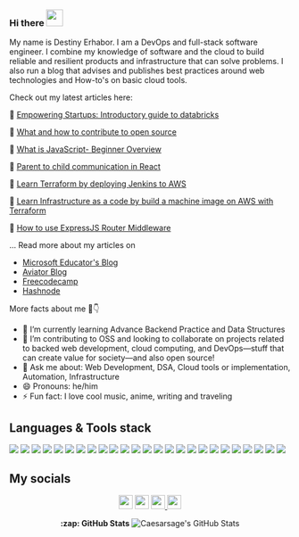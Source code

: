 ### Hi there <img src="https://raw.githubusercontent.com/MartinHeinz/MartinHeinz/master/wave.gif" width="30px">

<p> My name is Destiny Erhabor. I am a DevOps and full-stack software engineer. I combine my knowledge of software and the cloud to build reliable and resilient products and infrastructure that can solve problems. I also run a blog that advises and publishes best practices around web technologies and How-to's on basic cloud tools.
</>

Check out my latest articles here:

🎯 [Empowering Startups: Introductory guide to databricks](https://techcommunity.microsoft.com/t5/educator-developer-blog/empowering-startups-the-introductory-guide-to-databricks-for/ba-p/3934092?wt.mc_id=studentamb_24964)


🎯 [What and how to contribute to open source](https://www.freecodecamp.org/news/what-is-open-source-software/)

🎯 [What is JavaScript- Beginner Overview](https://caesarsage.hashnode.dev/what-is-javascript-a-beginner-overview)

🎯 [Parent to child communication in React](https://caesarsage.hashnode.dev/parent-to-child-communication-with-react-props)

🎯 [Learn Terraform by deploying Jenkins to AWS](https://freecodecamp.org/news/learn-terraform-by-deploying-jenkins-server-on-aws/)

🎯 [Learn Infrastructure as a code by  build a machine image on AWS with Terraform](https://freecodecamp.org/news/learn-instructure-as-a-code-by-building-custom-machine-image-in-aws/)

🎯 [How to use ExpressJS Router Middleware](https://caesarsage.hashnode.dev/how-to-use-expressjs-router-middleware)

... Read more about my articles on
- [Microsoft Educator's Blog](
https://techcommunity.microsoft.com/t5/user/viewprofilepage/user-id/1095113#profile)
- [Aviator Blog](https://www.aviator.co/blog/author/destinyerhabor/)
- [Freecodecamp](https://www.freecodecamp.org/news/author/caesarsage/)
- [Hashnode](https://caesarsage.hashnode.dev/)

More facts about me 🤗👇

- 🌱 I’m currently learning Advance Backend Practice and Data Structures 
- 👯 I’m contributing to OSS and looking to collaborate on projects related to backed web development, cloud computing, and DevOps—stuff that can create value for society—and also open source!
- 💬 Ask me about: Web Development, DSA, Cloud tools or implementation, Automation, Infrastructure 
- 😄 Pronouns: he/him
- ⚡ Fun fact: I love cool music, anime, writing and traveling 

## Languages & Tools stack
![](https://img.shields.io/badge/JavaScript-JS-informational?style=flat&logo=javascript&logoColor=white&color=2bbc8a)
![](https://img.shields.io/badge/Code-Python-informational?style=flat&logo=python&logoColor=white&color=2bbc8a)
![](https://img.shields.io/badge/Typescript-TS-informational?style=flat&logo=typescript&logoColor=white&color=2bbc8a)
![](https://img.shields.io/badge/Backend-NestJS-informational?style=flat&logo=Nestjs&logoColor=white&color=2bbc8a)
![](https://img.shields.io/badge/Backend-ExpressJS-informational?style=flat&logo=ExpressJs&logoColor=white&color=2bbc8a)
![](https://img.shields.io/badge/Backend-Flask-informational?style=flat&logo=flask&logoColor=white&color=2bbc8a)
![](https://img.shields.io/badge/Code-Python-informational?style=flat&logo=python&logoColor=white&color=2bbc8a)
![](https://img.shields.io/badge/Database-SQL-informational?style=flat&logo=sql&logoColor=white&color=2bbc8a)
![](https://img.shields.io/badge/Database-MongoDB/Mongoose-informational?style=flat&logo=mongodb&logoColor=white&color=2bbc8a)
![](https://img.shields.io/badge/Cloud-AWS-informational?style=flat&logo=amazon-aws&logoColor=white&color=2bbc8a)
![](https://img.shields.io/badge/Cloud-Azure-informational?style=flat&logo=azure&logoColor=white&color=2bbc8a)
![](https://img.shields.io/badge/VCS-Git-informational?style=flat&logo=git&logoColor=white&color=2bbc8a)
![](https://img.shields.io/badge/Hub-Github-informational?style=flat&logo=github&logoColor=white&color=2bbc8a)
![](https://img.shields.io/badge/OS-Linux-informational?style=flat&logo=linux&logoColor=white&color=2bbc8a)
![](https://img.shields.io/badge/Linux-Ubuntu-informational?style=flat&logo=ubuntu&logoColor=white&color=2bbc8a)
![](https://img.shields.io/badge/Shell-Bash-informational?style=flat&logo=gnu-bash&logoColor=white&color=2bbc8a)
![](https://img.shields.io/badge/IaC-CloudFormation-informational?style=flat&logo=Cloudformation&logoColor=white&color=2bbc8a)
![](https://img.shields.io/badge/CI/CD-Jenkins-informational?style=flat&logo=jenkins&logoColor=white&color=2bbc8a)
![](https://img.shields.io/badge/CI/CD-CircleCI-informational?style=flat&logo=circleci&logoColor=white&color=2bbc8a)
![](https://img.shields.io/badge/Configuration_Management-Ansible-informational?style=flat&logo=ansible&logoColor=white&color=2bbc8a)
![](https://img.shields.io/badge/Reverse_Proxy/Web_Server-Nginx-informational?style=flat&logo=nginx&logoColor=white&color=2bbc8a)
![](https://img.shields.io/badge/Monitoring-Prometheus-informational?style=flat&logo=prometheus&logoColor=white&color=2bbc8a)
![](https://img.shields.io/badge/Metric_Dashboard-Grafana-informational?style=flat&logo=grafana&logoColor=white&color=2bbc8a)
![](https://img.shields.io/badge/Container_Runtime-Docker-informational?style=flat&logo=docker&logoColor=white&color=2bbc8a)
![](https://img.shields.io/badge/Ordchestration_Tool-Kubernetes-informational?style=flat&logo=kubernetes&logoColor=white&color=2bbc8a)

## My socials
<p align="center">
  <a href="https://twitter.com/caesar_sage"><img src="https://img.shields.io/badge/twitter-%231DA1F2.svg?&style=for-the-badge&logo=twitter&logoColor=white" height=25></a> 
  <a href="https://hashnode.com/@Caesarsage"><img src="https://img.shields.io/badge/hashnode-%2312100E.svg?&style=for-the-badge&logo=hashnode&logoColor=white" height=25></a> 
  <a href="https://www.linkedin.com/in/destiny-erhabor/"><img src="https://img.shields.io/badge/linkedin-%230077B5.svg?&style=for-the-badge&logo=linkedin&logoColor=white" height=25> </a>
  <a href="mailto:destinyerhabor6@gmail.com@gmail.com"><img src="https://img.shields.io/badge/gmail-%EA4335.svg?&style=for-the-badge&logo=gmail&logoColor=white" height=25></a>
</p>

<p align="Center">
 <strong>:zap: GitHub Stats</strong>

  <img alt="Caesarsage's GitHub Stats" src="https://github-readme-stats.vercel.app/api?username=Caesarsage&show_icons=true&hide_border=true&theme=radical" />

</p>
